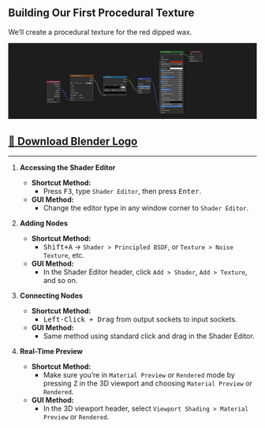 ## Building Our First Procedural Texture

We’ll create a procedural texture for the red dipped wax.

![Wax Texture Nodes](img/WaxTextureNodes.png "Wax Texture Nodes")

 ## [📁 Download Blender Logo](dl/WineBottle/BlenderLogo.png)
 
 ---
 
1. **Accessing the Shader Editor**  
   - **Shortcut Method:**  
     - Press <kbd>F3</kbd>, type `Shader Editor`, then press <kbd>Enter</kbd>.  
   - **GUI Method:**  
     - Change the editor type in any window corner to `Shader Editor`.

2. **Adding Nodes**  
   - **Shortcut Method:**  
     - <kbd>Shift+A</kbd> → `Shader > Principled BSDF`, or `Texture > Noise Texture`, etc.  
   - **GUI Method:**  
     - In the Shader Editor header, click `Add > Shader`, `Add > Texture`, and so on.

3. **Connecting Nodes**  
   - **Shortcut Method:**  
     - <kbd>Left-Click + Drag</kbd> from output sockets to input sockets.  
   - **GUI Method:**  
     - Same method using standard click and drag in the Shader Editor.

4. **Real-Time Preview**  
   - **Shortcut Method:**  
     - Make sure you’re in `Material Preview` or `Rendered` mode by pressing <kbd>Z</kbd> in the 3D viewport and choosing `Material Preview` or `Rendered`.  
   - **GUI Method:**  
     - In the 3D viewport header, select `Viewport Shading > Material Preview` or `Rendered`.
     
 
